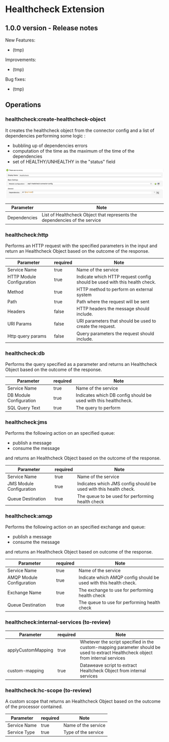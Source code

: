 # Healthcheck Extension

## 1.0.0 version - Release notes

New Features:
* (tmp) 

Improvements:
* (tmp)

Bug fixes:
* (tmp)


## Operations

### healthcheck:create-healthcheck-object

It creates the healthcheck object from the connector config and a list of dependencies performing some logic :
- bubbling up of dependencies errors
- computation of the time as the maximum of the time of the dependencies
- set of HEALTHY/UNHEALTHY in the "status" field

![create-healthcheck-2](doc_resources/2.create-healthcheck-object.png)

|Parameter|Note|
|---|---|
|Dependencies|List of Healthcheck Object that represents the dependencies of the service|


### healthcheck:http

Performs an HTTP request with the specified parameters in the input and return an Healthcheck Object based on the outcome of the response.

|Parameter|required|Note|
|---|---|---|
|Service Name|true|Name of the service|
|HTTP Module Configuration|true|Indicate which HTTP request config should be used with this health check.|
|Method|true|HTTP method to perform on external system|
|Path|true|Path where the request will be sent|
|Headers|false|HTTP headers the message should include.|
|URI Params|false|URI parameters that should be used to create the request.|
|Http query params|false|Query parameters the request should include.|

### healthcheck:db

Performs the query specified as a parameter and returns an Healthcheck Object based on the outcome of the response.

|Parameter|required|Note|
|---|---|---|
|Service Name|true|Name of the service|
|DB Module Configuration|true|Indicates which DB config should be used with this healthcheck.|
|SQL Query Text|true|The query to perform|


### healthcheck:jms

Performs the following action on an specified queue:
- publish a message
- consume the message

and returns an Healthcheck Object based on the outcome of the response.

|Parameter|required|Note|
|---|---|---|
|Service Name|true|Name of the service|
|JMS Module Configuration|true|Indicates which JMS config should be used with this health check.|
|Queue Destination|true|The queue to be used for performing health check|


### healthcheck:amqp

Performs the following action on an specified exchange and queue:
- publish a message
- consume the message

and returns an Healthcheck Object based on outcome of the response.

|Parameter|required|Note|
|---|---|---|
|Service Name|true|Name of the service|
|AMQP Module Configuration|true|Indicate which AMQP config should be used with this health check.|
|Exchange Name|true|The exchange to use for performing health check|
|Queue Destination|true|The queue to use for performing health check|


### healthcheck:internal-services (to-review)

|Parameter|required|Note|
|---|---|---|
|applyCustomMapping|true|Whetever the script specified in the custom-mapping parameter should be used to extract Healthcheck object from internal services|
|custom-mapping|true|Dataweave script to extract Healtcheck Object from internal services |


### healthcheck:hc-scope (to-review)
A custom scope that returns an Healthcheck Object based on the outcome of the processor contained.

|Parameter|required|Note|
|---|---|---|
|Service Name|true|Name of the service|
|Service Type|true|Type of the service|

